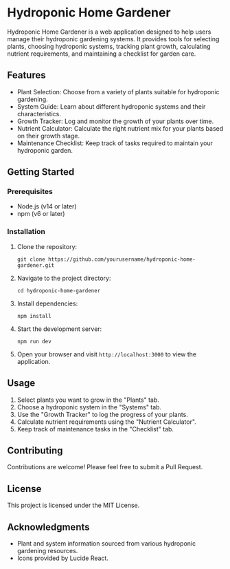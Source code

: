 # Hydroponic Home Gardener

Hydroponic Home Gardener is a web application designed to help users manage their hydroponic gardening systems. It provides tools for selecting plants, choosing hydroponic systems, tracking plant growth, calculating nutrient requirements, and maintaining a checklist for garden care.

## Features

- Plant Selection: Choose from a variety of plants suitable for hydroponic gardening.
- System Guide: Learn about different hydroponic systems and their characteristics.
- Growth Tracker: Log and monitor the growth of your plants over time.
- Nutrient Calculator: Calculate the right nutrient mix for your plants based on their growth stage.
- Maintenance Checklist: Keep track of tasks required to maintain your hydroponic garden.

## Getting Started

### Prerequisites

- Node.js (v14 or later)
- npm (v6 or later)

### Installation

1. Clone the repository:
   ```
   git clone https://github.com/yourusername/hydroponic-home-gardener.git
   ```

2. Navigate to the project directory:
   ```
   cd hydroponic-home-gardener
   ```

3. Install dependencies:
   ```
   npm install
   ```

4. Start the development server:
   ```
   npm run dev
   ```

5. Open your browser and visit `http://localhost:3000` to view the application.

## Usage

1. Select plants you want to grow in the "Plants" tab.
2. Choose a hydroponic system in the "Systems" tab.
3. Use the "Growth Tracker" to log the progress of your plants.
4. Calculate nutrient requirements using the "Nutrient Calculator".
5. Keep track of maintenance tasks in the "Checklist" tab.

## Contributing

Contributions are welcome! Please feel free to submit a Pull Request.

## License

This project is licensed under the MIT License.

## Acknowledgments

- Plant and system information sourced from various hydroponic gardening resources.
- Icons provided by Lucide React.
